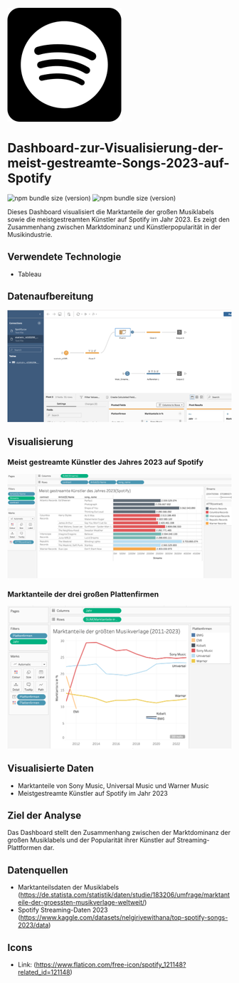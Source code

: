 ![Alt text](spotify.png "Optional title")
# Dashboard-zur-Visualisierung-der-meist-gestreamte-Songs-2023-auf-Spotify
![npm bundle size (version)](https://img.shields.io/badge/version-0.0.1-darkblue) ![npm bundle size (version)](https://img.shields.io/badge/tool-tableau-blue)  

Dieses Dashboard visualisiert die Marktanteile der großen Musiklabels sowie die meistgestreamten Künstler auf Spotify im Jahr 2023. Es zeigt den Zusammenhang zwischen Marktdominanz und Künstlerpopularität in der Musikindustrie.

## Verwendete Technologie
* Tableau

## Datenaufbereitung
![Alt text](Datenaufbereitung.png "Optional title")

## Visualisierung
### Meist gestreamte Künstler des Jahres 2023 auf Spotify
![Alt text](Spotify_Balkendiagramm.png "Optional title")

### Marktanteile der drei großen Plattenfirmen
![Alt text](Marktanteile.png "Optional title")


## Visualisierte Daten
* Marktanteile von Sony Music, Universal Music und Warner Music
* Meistgestreamte Künstler auf Spotify im Jahr 2023

## Ziel der Analyse
Das Dashboard stellt den Zusammenhang zwischen der Marktdominanz der großen Musiklabels und der Popularität ihrer Künstler auf Streaming-Plattformen dar.

## Datenquellen
* Marktanteilsdaten der Musiklabels (https://de.statista.com/statistik/daten/studie/183206/umfrage/marktanteile-der-groessten-musikverlage-weltweit/)
* Spotify Streaming-Daten 2023 (https://www.kaggle.com/datasets/nelgiriyewithana/top-spotify-songs-2023/data)


## Icons
* Link: (https://www.flaticon.com/free-icon/spotify_121148?related_id=121148)

